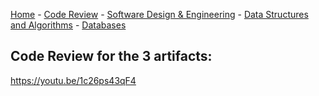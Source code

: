 [Home](README.md) - [Code Review](CodeReview.md) - [Software Design & Engineering](SoftwareDesign&Engineering.md) - [Data Structures and Algorithms](Algorithms&DataStructures.md) - [Databases](Databases.md)

## Code Review for the 3 artifacts:
https://youtu.be/1c26ps43qF4
